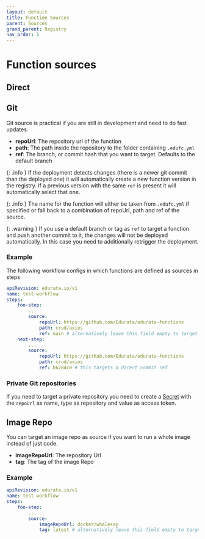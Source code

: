```yaml
---
layout: default
title: Function Sources
parent: Sources
grand_parent: Registry
nav_order: 1
---
```


# Function sources

## Direct

## Git

Git source is practical if you are still in development and need to do fast updates.

- **repoUrl**: The repository url of the function
- **path**: The path inside the repository to the folder containing `.edufc.yml`
- **ref**: The branch, or commit hash that you want to target. Defaults to the default branch

{: .info }
If the deployment detects changes (there is a newer git commit than the deployed one) it will automatically create a new function version in the registry. If a previous version with the same `ref` is present it will automatically select that one.

{: .info }
The name for the function will either be taken from `.edufc.yml` if specified or fall back to a combination of repoUrl, path and ref of the source.

{: .warning }
If you use a default branch or tag as `ref` to target a function and push another commit to it, the changes will not be deployed automatically. In this case you need to additionally retrigger the deployment.

### Example

The following workflow configs in which functions are defined as sources in steps

```yaml
apiRevision: edurata.io/v1
name: test-workflow
steps:
    foo-step:
        ...
        source:
            repoUrl: https://github.com/Edurata/edurata-functions
            path: crud/axios
            ref: main # alternatively leave this field empty to target the default branch
    next-step:
        ...
        source:
            repoUrl: https://github.com/Edurata/edurata-functions
            path: crud/axios
            ref: b6284c0 # this targets a direct commit ref
```

### Private Git repositories

If you need to target a private repository you need to create a [Secret](../../globals/secrets.md) with the `repoUrl` as name, type as repository and value as access token.

## Image Repo

You can target an image repo as source if you want to run a whole image instead of just code.

- **imageRepoUrl**: The repository Url
- **tag**: The tag of the image Repo

### Example

```yaml
apiRevision: edurata.io/v1
name: test-workflow
steps:
    foo-step:
        ...
        source:
            imageRepoUrl: docker/whalesay
            tag: latest # alternatively leave this field empty to target the latest branch
```
